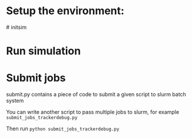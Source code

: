 # Setup the environment:

\# initsim

# Run simulation

# Submit jobs

submit.py contains a piece of code to submit a given script to slurm batch system

You can write another script to pass multiple jobs to slurm, for example `submit_jobs_trackerdebug.py`


Then run `python submit_jobs_trackerdebug.py`